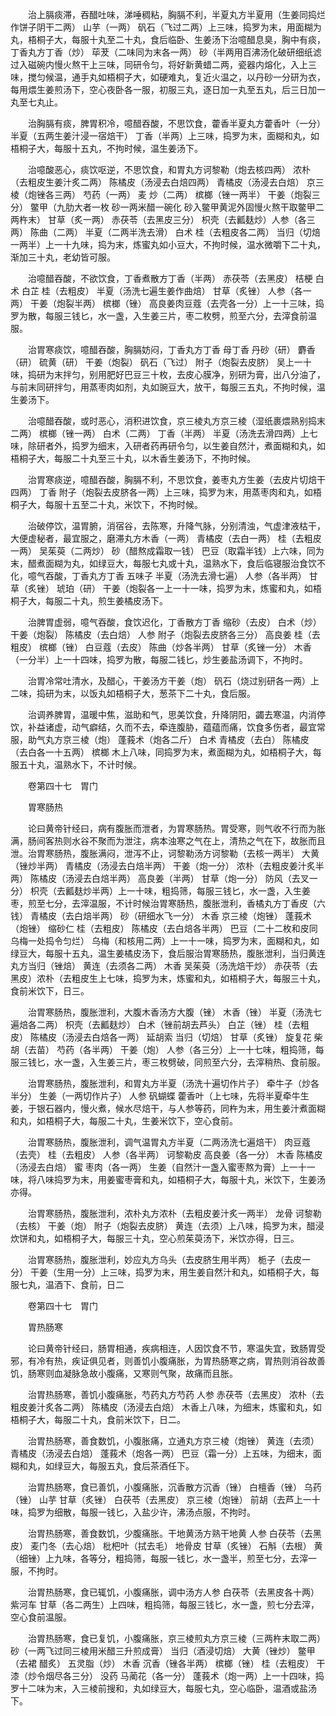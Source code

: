 <!-- { "loadSidebar": true } -->
　　治上膈痰滞，吞醋吐味，涕唾稠粘，胸膈不利，半夏丸方半夏用（生姜同捣烂作饼子阴干二两） 山芋（一两） 矾石（飞过二两）上三味，捣罗为末，用面糊为丸，梧桐子大，每服十丸至二十丸，食后临卧、生姜汤下治噫醋息臭，胸中有痰，丁香丸方丁香（炒） 荜茇（二味同为末各一两） 砂（半两用百沸汤化破研细纸滤过入磁碗内慢火熬干上三味，同研令匀，将好新黄蜡二两，瓷器内熔化，入上三味，搅匀候温，通手丸如梧桐子大，如硬难丸，复近火温之，以丹砂一分研为衣，每用煨生姜煎汤下，空心夜卧各一服，初服三丸，逐日加一丸至五丸，后三日加一丸至七丸止。

　　治胸膈有痰，脾胃积冷，噫醋吞酸，不思饮食，藿香半夏丸方藿香叶（一分） 半夏（五两生姜汁浸一宿焙干） 丁香（半两）上三味，捣罗为末，面糊和丸，如梧桐子大，每服十五丸，不拘时候，温生姜汤下。

　　治噫酸恶心，痰饮呕逆，不思饮食，和胃丸方诃黎勒（炮去核四两） 浓朴（去粗皮生姜汁炙二两） 陈橘皮（汤浸去白焙四两） 青橘皮（汤浸去白焙） 京三棱（炮锉各三两） 芍药（一两） 麦 炒（二两） 槟榔（锉一两半） 干姜（炮裂三分） 鳖甲（九肋大者一枚 砂一两米醋一碗化 砂入鳖甲黄泥外固慢火熬干取鳖甲二两杵末） 甘草（炙一两） 赤茯苓（去黑皮三分） 枳壳（去瓤麸炒）人参（各三两） 陈曲（二两） 半夏（二两半洗去滑） 白术 桂（去粗皮各二两） 当归（切焙一两半）上一十九味，捣为末，炼蜜丸如小豆大，不拘时候，温水微嚼下二十丸，渐加三十丸，老幼皆可服。

　　治噫醋吞酸，不欲饮食，丁香煮散方丁香（半两） 赤茯苓（去黑皮） 桔梗 白术 白芷 桂（去粗皮） 半夏（汤洗七遍生姜作曲焙） 甘草（炙锉） 人参（各一两） 干姜（炮裂半两） 槟榔（锉） 高良姜肉豆蔻（去壳各一分）上一十三味，捣罗为散，每服三钱匕，水一盏，入生姜三片，枣二枚劈，煎至六分，去滓食前温服。

　　治胃寒痰饮，噫醋吞酸，胸膈妨闷，丁香丸方丁香 母丁香 丹砂（研） 麝香（研） 硫黄（研） 干姜（炮裂） 矾石（飞过） 附子（炮裂去皮脐） 吴上一十味，捣研为末拌匀，别用肥好巴豆三十枚，去皮心膜净，别研为膏，出八分油了，与前末同研拌匀，用蒸枣肉如剂，丸如豌豆大，放干，每服三五丸，不拘时候，温生姜汤下。

　　治噫醋吞酸，或时恶心，消积进饮食，京三棱丸方京三棱（湿纸裹煨熟别捣末二两） 槟榔（锉一两） 白术（二两） 丁香（半两） 半夏（汤洗去滑四两）上七味，除研者外，捣罗为细末，入研者药再研令匀，以生姜自然汁，煮面糊和丸，如梧桐子大，每服二十丸至三十丸，以木香生姜汤下，不拘时候。

　　治胃寒痰逆，噫醋吞酸，胸膈不利，不思饮食，姜枣丸方生姜（去皮片切焙干四两） 丁香 附子（炮裂去皮脐各一两）上三味，捣罗为末，用蒸枣肉和丸，如梧桐子大，每服十五至二十丸，米饮下，不拘时候。

　　治破停饮，温胃腑，消宿谷，去陈寒，升降气脉，分别清浊，气虚津液枯干，大便虚秘者，最宜服之，磨滞丸方木香（一两） 青橘皮（去白一两） 桂（去粗皮一两） 吴茱萸（二两炒） 砂（醋熬成霜取一钱） 巴豆（取霜半钱）上六味，同为末，醋煮面糊为丸，如绿豆大，每服七丸或十丸，温熟水下，食后临寝服治食饮不化，噫气吞酸，丁香丸方丁香 五味子 半夏（汤洗去滑七遍） 人参（各半两） 甘草（炙锉） 琥珀（研） 干姜（炮裂各一上一十一味，捣罗为末，炼蜜和丸，如梧桐子大，每服二十丸，煎生姜橘皮汤下。

　　治脾胃虚弱，噫气吞酸，食饮迟化，丁香散方丁香 缩砂（去皮） 白术（炒） 干姜（炮裂） 陈橘皮（去白焙） 人参 附子（炮裂去皮脐各三分） 高良姜 桂（去粗皮） 槟榔（锉） 白豆蔻（去皮） 陈曲（炒各半两） 甘草（炙锉一分） 木香（一分半）上一十四味，捣罗为散，每服二钱匕，炒生姜盐汤调下，不拘时。

　　治胃冷常吐清水，及醋心，干姜汤方干姜（炮） 矾石（烧过别研各一两）上二味，捣研为末，以饭丸如梧桐子大，葱茶下二十丸，食后服。

　　治调养脾胃，温暖中焦，滋助和气，思美饮食，升降阴阳，蠲去寒温，内消停饮，补益诸虚，动气癖结，久而不去，牵连腹胁，蕴蕴而痛，饮食多伤者，最宜常服，助气丸方京三棱（炮） 蓬莪术（炮各二斤） 白术 青橘皮（去白） 陈橘皮（去白各一十五两） 槟榔 木上八味，同捣罗为末，煮面糊为丸，如梧桐子大，每服五十丸，温熟水下，不计时候。

　　卷第四十七　胃门

　　胃寒肠热

　　论曰黄帝针经曰，病有腹胀而泄者，为胃寒肠热。胃受寒，则气收不行而为胀满，肠间客热则水谷不聚而为泄注，病本浊寒之气在上，清热之气在下，故胀而且泄。治胃寒肠热，腹胀满闷，泄泻不止，诃黎勒汤方诃黎勒（去核一两半） 大黄（锉炒半两） 青橘皮（汤浸去白焙半两） 干姜（炮一分） 浓朴（去粗皮姜汁炙半两） 陈橘皮（汤浸去白焙半两） 高良姜（半两） 甘草（炮一分） 防风（去叉一分） 枳壳（去瓤麸炒半两）上一十味，粗捣筛，每服三钱匕，水一盏，入生姜枣，煎至七分，去滓温服，不计时候治胃寒肠热，腹胀泄利，香橘丸方丁香皮（六钱） 青橘皮（去白焙半两） 砂（研细水飞一分） 木香 京三棱（炮锉） 蓬莪术（炮锉） 缩砂仁 桂（去粗皮） 陈橘皮（去白焙各半两） 巴豆（二十二枚和皮同乌梅一处捣令匀烂） 乌梅（和核用二两）上一十一味，捣罗为末，面糊和丸，如绿豆大，每服十五丸，温生姜橘皮汤下，食后服治胃寒肠热，腹胀泄利，当归黄连丸方当归（锉焙） 黄连（去须各二两） 木香 吴茱萸（汤洗焙干炒） 赤茯苓（去黑皮）浓朴（去粗皮生上七味，捣罗为末，炼蜜和丸，如梧桐子大，每服三十丸，食前米饮下，日三。

　　治胃寒肠热，腹胀泄利，大腹木香汤方大腹（锉） 木香（锉） 半夏（汤洗七遍焙各二两） 枳壳（去瓤麸炒） 白术（锉前胡去芦头） 白芷（锉） 桂（去粗皮） 陈橘皮（汤浸去白焙各一两） 延胡索 当归（切焙） 甘草（炙锉） 旋复花 柴胡（去苗） 芍药（各半两） 干姜（炮） 人参（各三分）上一十七味，粗捣筛，每服三钱匕，水一盏，入生姜三片，枣三枚劈破，同煎至六分，去滓稍热、食前服。

　　治胃寒肠热，腹胀泄利，和胃丸方半夏（汤洗十遍切作片子） 牵牛子（炒各半分） 生姜（一两切作片子） 人参 矾蝴蝶 藿香叶（上七味，先将半夏牵牛生姜，于银石器内，慢火煮，候水尽焙干，与人参等药，同杵为末，用生姜汁煮面糊和丸，如梧桐子大，每服二十丸，生姜米饮下，空心食前。

　　治胃寒肠热，腹胀泄利，调气温胃丸方半夏（二两汤洗七遍焙干） 肉豆蔻（去壳） 桂（去粗皮） 人参（各半两） 诃黎勒皮 高良姜（各一分） 木香 陈橘皮（汤浸去白焙） 蜜 枣肉（各一两） 生姜（自然汁一盏入蜜枣熬为膏）上一十一味，将八味捣罗为末，用姜蜜枣膏和丸，如梧桐子大，每服十丸，米饮下，生姜汤亦得。

　　治胃寒肠热，腹胀泄利，浓朴丸方浓朴（去粗皮姜汁炙一两半） 龙骨 诃黎勒（去核） 干姜（炮） 附子（炮裂去皮脐） 黄连（去须）上八味，捣罗为末，醋浸炊饼和丸，如梧桐子大，每服三十丸，空心煎茱萸汤下，米饮亦得，日三。

　　治胃寒肠热，腹胀泄利，妙应丸方乌头（去皮脐生用半两） 栀子（去皮一分） 干姜（生用一分）上三味，捣罗为末，用生姜自然汁和丸，如梧桐子大，每服七丸，温酒下、食前，日二

　　卷第四十七　胃门

　　胃热肠寒

　　论曰黄帝针经曰，肠胃相通，疾病相连，人因饮食不节，寒温失宜，致肠胃受邪，有冷有热，疾证俱见者，则善饥小腹痛胀，为胃热肠寒之病，胃热则消谷故善饥，肠寒则血凝脉急故小腹痛，又寒则气聚，故痛而且胀。

　　治胃热肠寒，善饥小腹痛胀，芍药丸方芍药 人参 赤茯苓（去黑皮） 浓朴（去粗皮姜汁炙各二两） 陈橘皮（汤浸去白焙） 木香上八味，为细末，炼蜜和丸，如梧桐子大，每服二十丸，食前米饮下，日二。

　　治胃热肠寒，善食数饥，小腹胀痛，立通丸方京三棱（炮锉） 黄连（去须） 青橘皮（汤浸去白焙） 蓬莪术（炮各一两） 巴豆（霜一分）上五味，为细末，面糊和丸，如绿豆大，每服五丸，食后茶酒任下。

　　治胃热肠寒，食已善饥，小腹痛胀，沉香散方沉香（锉） 白檀香（锉） 乌药（锉） 山芋 甘草（炙锉） 白茯苓（去黑皮） 京三棱（炮锉） 前胡（去芦上一十味，捣罗为细散，每服一钱匕，入盐少许，沸汤点服，不拘时。

　　治胃热肠寒，善食数饥，少腹痛胀。干地黄汤方熟干地黄 人参 白茯苓（去黑皮） 麦门冬（去心焙） 枇杷叶（拭去毛） 地骨皮 甘草（炙锉） 石斛（去根） 黄 （细锉）上九味，各等分，粗捣筛，每服一钱匕，水一盏半，煎至七分，去滓一服，不拘时。

　　治胃热肠寒，食已辄饥，小腹痛胀，调中汤方人参 白茯苓（去黑皮各十两） 紫河车 甘草（各二两生）上四味，粗捣筛，每服三钱匕，水一盏，煎七分去滓，空心食前温服。

　　治胃热肠寒，食已复饥，小腹痛胀，京三棱煎丸方京三棱（三两杵末取二两） 砂（一两飞过同三棱用米醋三升煎成膏） 当归（酒浸切焙） 大黄（锉炒） 鳖甲（去裙 醋炙） 五灵脂（炒） 木香 沉香（锉各半两） 槟榔（锉） 桂（去粗皮） 干漆（炒令烟尽各三分） 没药 马蔺花（各一分） 蓬莪术（炮一两）上一十四味，捣罗十二味为末，入三棱前搜和，丸如绿豆大，每服七丸，空心临卧，温酒或盐汤下。

